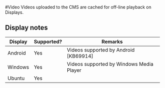 <!--toc=media-->
#Video
Videos uploaded to the CMS are cached for off-line playback on Displays.

## Display notes

| Display | Supported? | Remarks                                              |
|---------|------------|------------------------------------------------------|
| Android | Yes        | Videos supported by Android [KB69914]                |
| Windows | Yes        | Videos supported by Windows Media Player             |
| Ubuntu  | Yes        |                                                      |


[1]: https://springsignage.freshdesk.com/support/solutions/articles/69914
